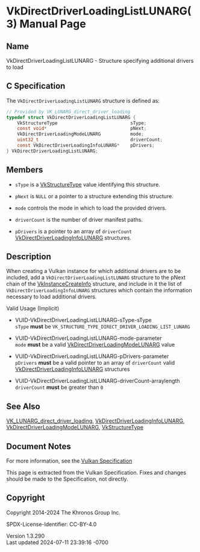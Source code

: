 # VkDirectDriverLoadingListLUNARG(3) Manual Page

## Name

VkDirectDriverLoadingListLUNARG - Structure specifying additional
drivers to load



## <a href="#_c_specification" class="anchor"></a>C Specification

The `VkDirectDriverLoadingListLUNARG` structure is defined as:

``` c
// Provided by VK_LUNARG_direct_driver_loading
typedef struct VkDirectDriverLoadingListLUNARG {
    VkStructureType                           sType;
    const void*                               pNext;
    VkDirectDriverLoadingModeLUNARG           mode;
    uint32_t                                  driverCount;
    const VkDirectDriverLoadingInfoLUNARG*    pDrivers;
} VkDirectDriverLoadingListLUNARG;
```

## <a href="#_members" class="anchor"></a>Members

- `sType` is a [VkStructureType](https://registry.khronos.org/vulkan/specs/1.3-extensions/man/html/VkStructureType.html) value identifying
  this structure.

- `pNext` is `NULL` or a pointer to a structure extending this
  structure.

- `mode` controls the mode in which to load the provided drivers.

- `driverCount` is the number of driver manifest paths.

- `pDrivers` is a pointer to an array of `driverCount`
  [VkDirectDriverLoadingInfoLUNARG](https://registry.khronos.org/vulkan/specs/1.3-extensions/man/html/VkDirectDriverLoadingInfoLUNARG.html)
  structures.

## <a href="#_description" class="anchor"></a>Description

When creating a Vulkan instance for which additional drivers are to be
included, add a `VkDirectDriverLoadingListLUNARG` structure to the pNext
chain of the [VkInstanceCreateInfo](https://registry.khronos.org/vulkan/specs/1.3-extensions/man/html/VkInstanceCreateInfo.html)
structure, and include in it the list of
`VkDirectDriverLoadingInfoLUNARG` structures which contain the
information necessary to load additional drivers.

Valid Usage (Implicit)

- <a href="#VUID-VkDirectDriverLoadingListLUNARG-sType-sType"
  id="VUID-VkDirectDriverLoadingListLUNARG-sType-sType"></a>
  VUID-VkDirectDriverLoadingListLUNARG-sType-sType  
  `sType` **must** be
  `VK_STRUCTURE_TYPE_DIRECT_DRIVER_LOADING_LIST_LUNARG`

- <a href="#VUID-VkDirectDriverLoadingListLUNARG-mode-parameter"
  id="VUID-VkDirectDriverLoadingListLUNARG-mode-parameter"></a>
  VUID-VkDirectDriverLoadingListLUNARG-mode-parameter  
  `mode` **must** be a valid
  [VkDirectDriverLoadingModeLUNARG](https://registry.khronos.org/vulkan/specs/1.3-extensions/man/html/VkDirectDriverLoadingModeLUNARG.html)
  value

- <a href="#VUID-VkDirectDriverLoadingListLUNARG-pDrivers-parameter"
  id="VUID-VkDirectDriverLoadingListLUNARG-pDrivers-parameter"></a>
  VUID-VkDirectDriverLoadingListLUNARG-pDrivers-parameter  
  `pDrivers` **must** be a valid pointer to an array of `driverCount`
  valid
  [VkDirectDriverLoadingInfoLUNARG](https://registry.khronos.org/vulkan/specs/1.3-extensions/man/html/VkDirectDriverLoadingInfoLUNARG.html)
  structures

- <a href="#VUID-VkDirectDriverLoadingListLUNARG-driverCount-arraylength"
  id="VUID-VkDirectDriverLoadingListLUNARG-driverCount-arraylength"></a>
  VUID-VkDirectDriverLoadingListLUNARG-driverCount-arraylength  
  `driverCount` **must** be greater than `0`

## <a href="#_see_also" class="anchor"></a>See Also

[VK_LUNARG_direct_driver_loading](https://registry.khronos.org/vulkan/specs/1.3-extensions/man/html/VK_LUNARG_direct_driver_loading.html),
[VkDirectDriverLoadingInfoLUNARG](https://registry.khronos.org/vulkan/specs/1.3-extensions/man/html/VkDirectDriverLoadingInfoLUNARG.html),
[VkDirectDriverLoadingModeLUNARG](https://registry.khronos.org/vulkan/specs/1.3-extensions/man/html/VkDirectDriverLoadingModeLUNARG.html),
[VkStructureType](https://registry.khronos.org/vulkan/specs/1.3-extensions/man/html/VkStructureType.html)

## <a href="#_document_notes" class="anchor"></a>Document Notes

For more information, see the <a
href="https://registry.khronos.org/vulkan/specs/1.3-extensions/html/vkspec.html#VkDirectDriverLoadingListLUNARG"
target="_blank" rel="noopener">Vulkan Specification</a>

This page is extracted from the Vulkan Specification. Fixes and changes
should be made to the Specification, not directly.

## <a href="#_copyright" class="anchor"></a>Copyright

Copyright 2014-2024 The Khronos Group Inc.

SPDX-License-Identifier: CC-BY-4.0

Version 1.3.290  
Last updated 2024-07-11 23:39:16 -0700

